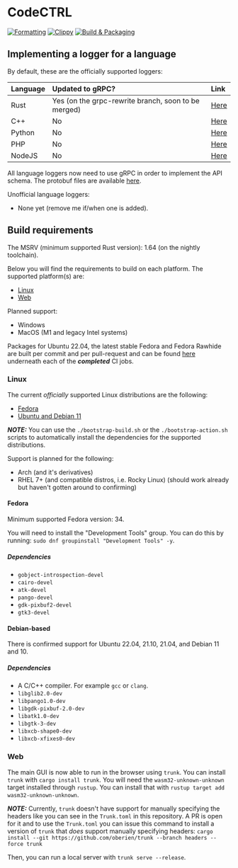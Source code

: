# CodeCTRL

[![Formatting](https://github.com/Authentura/codectrl/actions/workflows/reformat.yml/badge.svg)](https://github.com/Authentura/codectrl/actions/workflows/reformat.yml)
[![Clippy](https://github.com/Authentura/codectrl/actions/workflows/clippy.yml/badge.svg)](https://github.com/Authentura/codectrl/actions/workflows/clippy.yml)
[![Build & Packaging](https://github.com/Authentura/codectrl/actions/workflows/build-and-package.yml/badge.svg)](https://github.com/Authentura/codectrl/actions/workflows/build-and-package.yml)

## Implementing a logger for a language

By default, these are the officially supported loggers:

| Language | Updated to gRPC?                                    | Link                                                         |
| :------- | :-------------------------------------------------- | :----------------------------------------------------------- |
| Rust     | Yes (on the grpc-rewrite branch, soon to be merged) | [Here](https://github.com/Authentura/codectrl-rust-logger)   |
| C++      | No                                                  | [Here](https://github.com/Authentura/codectrl-cxx-logger)    |
| Python   | No                                                  | [Here](https://github.com/Authentura/codectrl-python-logger) |
| PHP      | No                                                  | [Here](https://github.com/Authentura/codectrl-php-logger)    |
| NodeJS   | No                                                  | [Here](https://github.com/Authentura/codectrl-nodejs-logger) |

All language loggers now need to use gRPC in order to implement the API schema.
The protobuf files are available
[here](https://github.com/Authentura/codectrl-protobuf-specifications).

Unofficial language loggers:

- None yet (remove me if/when one is added).

## Build requirements

The MSRV (minimum supported Rust version): 1.64 (on the nightly toolchain).

Below you will find the requirements to build on each platform. The supported platform(s)
are:

- [Linux](#Linux)
- [Web](#Web)

Planned support:

- Windows
- MacOS (M1 and legacy Intel systems)

Packages for Ubuntu 22.04, the latest stable Fedora and Fedora Rawhide are
built per commit and per pull-request and can be found
[here](https://github.com/Authentura/codectrl/actions/workflows/build-and-package.yml)
underneath each of the **_completed_** CI jobs.

### Linux

The current _officially_ supported Linux distributions are the following:

- [Fedora](#Fedora)
- [Ubuntu and Debian 11](#Debian-based)

**_NOTE:_** You can use the `./bootstrap-build.sh` or the
`./bootstrap-action.sh` scripts to automatically install the dependencies for
the supported distributions.

Support is planned for the following:

- Arch (and it's derivatives)
- RHEL 7+ (and compatible distros, i.e. Rocky Linux) (should work already but
  haven't gotten around to confirming)

#### Fedora

Minimum supported Fedora version: 34.

You will need to install the "Development Tools" group. You can do this by running:
`sudo dnf groupinstall "Development Tools" -y`.

##### Dependencies

- `gobject-introspection-devel`
- `cairo-devel`
- `atk-devel`
- `pango-devel`
- `gdk-pixbuf2-devel`
- `gtk3-devel`

#### Debian-based

There is confirmed support for Ubuntu 22.04, 21.10, 21.04, and Debian 11 and 10.

##### Dependencies

- A C/C++ compiler. For example `gcc` or `clang`.
- `libglib2.0-dev`
- `libpango1.0-dev`
- `libgdk-pixbuf-2.0-dev`
- `libatk1.0-dev`
- `libgtk-3-dev`
- `libxcb-shape0-dev`
- `libxcb-xfixes0-dev`

### Web

The main GUI is now able to run in the browser using `trunk`. You can install
`trunk` with `cargo install trunk`. You will need the `wasm32-unknown-unknown`
target installed through `rustup`. You can install that with `rustup target add wasm32-unknown-unknown`.

**_NOTE:_** Currently, `trunk` doesn't have support for manually specifying the
headers like you can see in the `Trunk.toml` in this repository. A PR is open
for it and to use the `Trunk.toml` you can issue this command to install a
version of `trunk` that _does_ support manually specifying headers: `cargo install --git https://github.com/oberien/trunk --branch headers --force trunk`

Then, you can run a local server with `trunk serve --release`.
